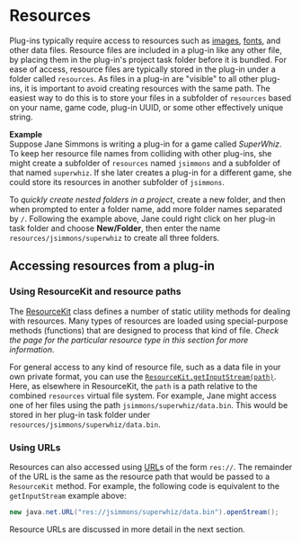 # Resources

Plug-ins typically require access to resources such as [images](dm-res-image.md), [fonts](dm-res-font.md), and other data files. Resource files are included in a plug-in like any other file, by placing them in the plug-in's project task folder before it is bundled. For ease of access, resource files are typically stored in the plug-in under a folder called `resources`. As files in a plug-in are "visible" to all other plug-ins, it is important to avoid creating resources with the same path. The easiest way to do this is to store your files in a subfolder of `resources` based on your name, game code, plug-in UUID, or some other effectively unique string.

**Example**  
Suppose Jane Simmons is writing a plug-in for a game called *SuperWhiz*. To keep her resource file names from colliding with other plug-ins, she might create a subfolder of `resources` named `jsimmons` and a subfolder of that named `superwhiz`. If she later creates a plug-in for a different game, she could store its resources in another subfolder of `jsimmons`.

To *quickly create nested folders in a project*, create a new folder, and then when prompted to enter a folder name, add more folder names separated by `/`. Following the example above, Jane could right click on her plug-in task folder and choose **New/Folder**, then enter the name `resources/jsimmons/superwhiz` to create all three folders.

## Accessing resources from a plug-in

### Using ResourceKit and resource paths

The [ResourceKit](assets/javadoc/resources/ResourceKit.html) class defines a number of static utility methods for dealing with resources. Many types of resources are loaded using special-purpose methods (functions) that are designed to process that kind of file. *Check the page for the particular resource type in this section for more information.*

For general access to any kind of resource file, such as a data file in your own private format, you can use the [`ResourceKit.getInputStream(path)`](assets/javadoc/resources/ResourceKit.html#getInputStream). Here, as elsewhere in ResourceKit, the `path` is a path relative to the combined `resources` virtual file system. For example, Jane might access one of her files using the path `jsimmons/superwhiz/data.bin`. This would be stored in her plug-in task folder under `resources/jsimmons/superwhiz/data.bin`.

### Using URLs

Resources can also accessed using [URL](https://docs.oracle.com/javase/8/docs/api/java/net/URL.html)s of the form `res://`. The remainder of the URL is the same as the resource path that would be passed to a `ResourceKit` method. For example, the following code is equivalent to the `getInputStream` example above:

```java
new java.net.URL("res://jsimmons/superwhiz/data.bin").openStream();
```

Resource URLs are discussed in more detail in the next section.
